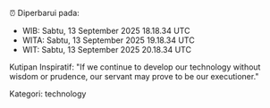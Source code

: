 ⏰ Diperbarui pada:
- WIB: Sabtu, 13 September 2025 18.18.34 UTC
- WITA: Sabtu, 13 September 2025 19.18.34 UTC
- WIT: Sabtu, 13 September 2025 20.18.34 UTC

Kutipan Inspiratif:
"If we continue to develop our technology without wisdom or prudence, our servant may prove to be our executioner."


Kategori: technology

